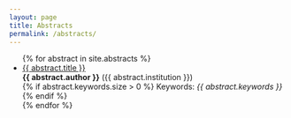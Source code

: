 ```yaml
---
layout: page
title: Abstracts
permalink: /abstracts/
---
```

<div class="home">
  <ul class="post-list">
    {% for abstract in site.abstracts %}
      <li>
        <a href="{{ abstract.url }}">{{ abstract.title }} </a> <br>
        <b>{{ abstract.author }}</b>
        ({{ abstract.institution }}) <br>
        {% if abstract.keywords.size > 0 %}
           Keywords: <i>{{ abstract.keywords }}</i>
        {% endif %}
      </li>
    {% endfor %}
  </ul>
</div>
